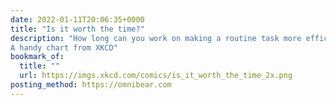 ```yaml
---
date: 2022-01-11T20:06:35+0000
title: "Is it worth the time?"
description: "How long can you work on making a routine task more efficient before you’re spending more time than you save? (Across five years)
A handy chart from XKCD"
bookmark_of:
  title: ""
  url: https://imgs.xkcd.com/comics/is_it_worth_the_time_2x.png
posting_method: https://omnibear.com
---
```



